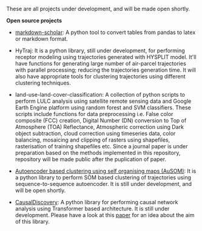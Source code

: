 <!--
.. title: Projects
.. slug: projects
.. date: 2020-05-05 20:11:51 UTC+05:30
.. tags: 
.. category: 
.. link: 
.. description: 
.. type: text
-->

These are all projects under development, and will be made open shortly.

**Open source projects**

- [markdown-scholar](https://github.com/pankajkarman/markdown-scholar): A python tool to convert tables from pandas to latex or markdown format.

- HyTraj: It is a python library, still under development, for performing receptor modeling using trajectories generated with HYSPLIT model. It'll have functions for generating large number of air-parcel trajectories with parallel processing; reducing the trajectories generation time. It will also have appropriate tools for clustering trajectories using different clustering techniques. 

- land-use-land-cover-classification: A collection of python scripts to perform LULC analysis using satellite remote sensing data and Google Earth Engine platform using random forest and SVM classifiers. These scripts include functions for data preprocessing i.e. False color composite (FCC) creation, Digital Number (DN) conversion to Top of Atmosphere (TOA) Reflectance, Atmospheric correction using Dark object subtraction, cloud correction using timeseries data, color balancing, mosaicing and clipping of rasters using shapefiles, rasterisation of training shapefiles etc. Since a journal paper is under preparation based on the methods implemented in this repository, repository will be made public after the puplication of paper.

- [Autoencoder based clustering using self organising maps (AuSOM)](https://github.com/pankajkarman/AuSOM): It is a python library to perform SOM based clustering of trajectories using sequence-to-sequence autoencoder. It is still under development, and will be open shortly. 

- [CausalDiscovery](https://github.com/pankajkarman/CausalDiscovery): A python library for performing causal network analysis using Transformer based architecture. It is still under development. Please have a look at this [paper](https://www.mdpi.com/2504-4990/1/1/19) for an idea about the aim of this library.
